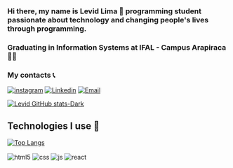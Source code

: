 ### Hi there, my name is Levid Lima 👋 programming student passionate about technology and changing people's lives through programming. 
### Graduating in Information Systems at IFAL - Campus Arapiraca 👨‍🎓

### My contacts 📞
[![instagram](https://img.shields.io/badge/Instagram-E4405F?style=for-the-badge&logo=instagram&logoColor=white)](https://www.instagram.com/levidlima)
[![Linkedin](https://img.shields.io/badge/LinkedIn-0077B5?style=for-the-badge&logo=linkedin&logoColor=white)](https://www.linkedin.com/in/levid-lima-326311260)
[![Email](https://img.shields.io/badge/Gmail-D14836?style=for-the-badge&logo=gmail&logoColor=white)](mailto:levidlima70@gmail.com)

[![Levid GitHub stats-Dark](https://github-readme-stats.vercel.app/api?username=DEVLevid&show_icons=true&theme=dark#gh-dark-mode-only)](https://github.com/anuraghazra/github-readme-stats#gh-dark-mode-only)

## Technologies I use 👾

[![Top Langs](https://github-readme-stats.vercel.app/api/top-langs/?username=DEVLevid&hide_progress=truetitle_color&theme=transparent)](https://github.com/anuraghazra/github-readme-stats)

<div style="display: inline_block">
  <img align="center" alt="html5" src="https://img.shields.io/badge/HTML5-E34F26?style=for-the-badge&logo=html5&logoColor=white" />
  <img align="center" alt="css" src="https://img.shields.io/badge/CSS3-1572B6?style=for-the-badge&logo=css3&logoColor=white" />
  <img align="center" alt="js" src="https://img.shields.io/badge/JavaScript-F7DF1E?style=for-the-badge&logo=javascript&logoColor=black" />
  <img align="center" alt="react" src="https://img.shields.io/badge/React-20232A?style=for-the-badge&logo=react&logoColor=61DAFB" />
</div><br/>


